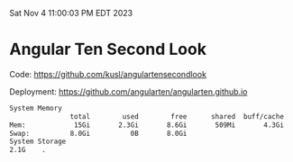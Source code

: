 Sat Nov  4 11:00:03 PM EDT 2023

# Angular Ten Second Look

Code: https://github.com/kusl/angulartensecondlook

Deployment: https://github.com/angularten/angularten.github.io

```bash
System Memory
               total        used        free      shared  buff/cache   available
Mem:            15Gi       2.3Gi       8.6Gi       509Mi       4.3Gi        12Gi
Swap:          8.0Gi          0B       8.0Gi
System Storage
2.1G	.
```
